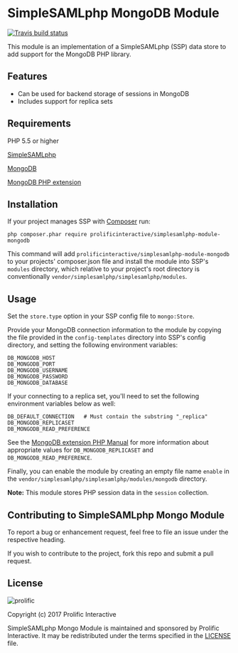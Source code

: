 # SimpleSAMLphp MongoDB Module

[![Travis build status](https://img.shields.io/travis/prolificinteractive/simplesamlphp-module-mongodb.svg?style=flat-square&branch=master)](https://travis-ci.org/prolificinteractive/simplesamlphp-module-mongodb)

This module is an implementation of a SimpleSAMLphp (SSP) data store to add support for the MongoDB PHP library.   

## Features

- Can be used for backend storage of sessions in MongoDB
- Includes support for replica sets

## Requirements

PHP 5.5 or higher

[SimpleSAMLphp](https://simplesamlphp.org/)

[MongoDB](https://www.mongodb.com/)

[MongoDB PHP extension](http://php.net/manual/en/book.mongodb.php)

## Installation

If your project manages SSP with [Composer](https://getcomposer.org/) run:
```
php composer.phar require prolificinteractive/simplesamlphp-module-mongodb
```
This command will add `prolificinteractive/simplesamlphp-module-mongodb` to your projects' composer.json file and install the module 
into SSP's `modules` directory, which relative to your project's root directory is conventionally `vendor/simplesamlphp/simplesamlphp/modules`.

## Usage

Set the `store.type` option in your SSP config file to `mongo:Store`.

Provide your MongoDB connection information to the module by copying the file provided in the `config-templates` directory into SSP's config directory, and setting the following environment variables:
```
DB_MONGODB_HOST
DB_MONGODB_PORT
DB_MONGODB_USERNAME
DB_MONGODB_PASSWORD
DB_MONGODB_DATABASE
``` 

If your connecting to a replica set, you'll need to set the following environment variables below as well:
```
DB_DEFAULT_CONNECTION   # Must contain the substring "_replica"
DB_MONGODB_REPLICASET
DB_MONGODB_READ_PREFERENCE
```
See the [MongoDB extension PHP Manual](http://php.net/manual/en/set.mongodb.php) for more information about appropriate values for `DB_MONGODB_REPLICASET` and `DB_MONGODB_READ_PREFERENCE`. 

Finally, you can enable the module by creating an empty file name `enable` in the `vendor/simplesamlphp/simplesamlphp/modules/mongodb` directory.

**Note:** This module stores PHP session data in the `session` collection. 

## Contributing to SimpleSAMLphp Mongo Module

To report a bug or enhancement request, feel free to file an issue under the respective heading.

If you wish to contribute to the project, fork this repo and submit a pull request.

## License

![prolific](https://s3.amazonaws.com/prolificsitestaging/logos/Prolific_Logo_Full_Color.png)

Copyright (c) 2017 Prolific Interactive

SimpleSAMLphp Mongo Module is maintained and sponsored by Prolific Interactive. It may be redistributed under the terms specified in the [LICENSE] file.

[LICENSE]: ./LICENSE
